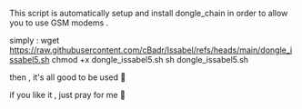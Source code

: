This script is automatically setup and install dongle_chain in order to allow you to use GSM modems .

simply : 
wget https://raw.githubusercontent.com/cBadr/Issabel/refs/heads/main/dongle_issabel5.sh
chmod +x dongle_issabel5.sh
sh dongle_issabel5.sh

then , it's all good to be used 💪

if you like it , just pray for me 🌹
